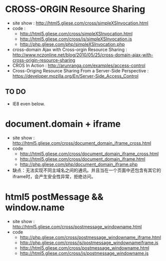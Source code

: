 
 CROSS-ORGIN Resource Sharing 
==============================
 * site show : <http://html5.gliese.com/cross/simpleXSInvocation.html>
 * code : 
    - <http://html5.gliese.com/cross/simpleXSInvocation.html>
    - <http://html5.gliese.com/cross/js/simpleXSInvocation.js>
    - <http://php.gliese.com/php/simpleXSInvocation.php>
 * cross-domain Ajax with Cross-orgin Resource Sharing : <http://www.nczonline.net/blog/2010/05/25/cross-domain-ajax-with-cross-origin-resource-sharing>
 * CROS In Action : <http://arunranga.com/examples/access-control> 
 * Cross-Origing Resource Sharing From a Server-Side Perspective : <https://developer.mozilla.org/En/Server-Side_Access_Control> 


 TO DO
-----------
    
 - IE8 even below. 
  


document.domain + iframe 
===========================
 * site show : <http://html5.gliese.com/cross/document_domain_iframe_cross.html>
 * code 
    - <http://html5.gliese.com/cross/document_domain_iframe_cross.html>
    - <http://html5.gliese.com/cross/document_domain_iframe.html>
    - <http://php.gliese.com/php/document_domain_iframe.php>
 * 缺点：无法实现不同主域名之间的通讯。并且当在一个页面中还包含有其它的iframe时，会产生安全性异常，拒绝访问。

 html5 postMessage &&  window.name 
===============================
 * site show : <http://html5.gliese.com/cross/postmessage_windowname.html> 
 * code
    - <http://php.gliese.com/cross/postmessage_windowname_iframe.html>
    - <http://php.gliese.com/cross/js/postmessage_windownameiframe.js>
    - <http://html5.gliese.com/cross/postmessage_windowname.html>
    - <http://html5.gliese.com/cross/js/postmessage_windowname.js>

